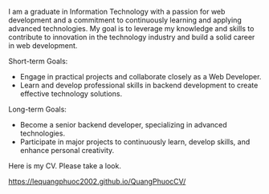I am a graduate in Information Technology with a passion for web development and a commitment to continuously learning and applying advanced technologies. My goal is to leverage my knowledge and skills to contribute to innovation in the technology industry and build a solid career in web development.

Short-term Goals:
- Engage in practical projects and collaborate closely as a Web Developer.
- Learn and develop professional skills in backend development to create effective technology solutions.

Long-term Goals:
- Become a senior backend developer, specializing in advanced technologies.
- Participate in major projects to continuously learn, develop skills, and enhance personal creativity.
  
Here is my CV. Please take a look.

https://lequangphuoc2002.github.io/QuangPhuocCV/


